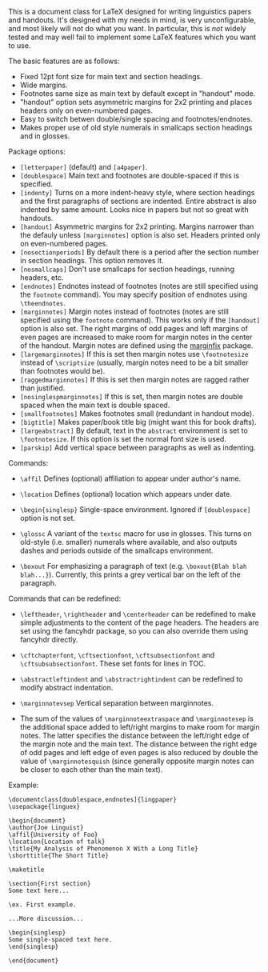 This is a document class for LaTeX designed for writing linguistics
papers and handouts.  It's designed with my needs in mind, is very
unconfigurable, and most likely will not do what you want.  In
particular, this is *not* widely tested and may well fail to implement some
LaTeX features which you want to use.

The basic features are as follows:

* Fixed 12pt font size for main text and section headings.
* Wide margins.
* Footnotes same size as main text by default except in "handout" mode.
* "handout" option sets asymmetric margins for 2x2 printing and places headers only on even-numbered pages.
* Easy to switch betwen double/single spacing and footnotes/endnotes.
* Makes proper use of old style numerals in smallcaps section headings and in glosses.

Package options:

* `[letterpaper]` (default) and `[a4paper]`.
* `[doublespace]` Main text and footnotes are double-spaced if this is specified.
* `[indenty]` Turns on a more indent-heavy style, where section headings and the first paragraphs of sections are indented. Entire abstract is also indented by same amount. Looks nice in papers but not so great with handouts.
* `[handout]` Asymmetric margins for 2x2 printing. Margins narrower than the defauly unless `[marginnotes]` option is also set. Headers printed
only on even-numbered pages.
* `[nosectionperiods]` By default there is a period after the section number in section headings. This option removes it.
* `[nosmallcaps]` Don't use smallcaps for section headings, running headers, etc.
* `[endnotes]` Endnotes instead of footnotes (notes are still specified using the `footnote` command). You may specify position of endnotes using `\theendnotes`.
* `[marginnotes]` Margin notes instead of footnotes (notes are still specified using the `footnote` command). This works only if the `[handout]` option is also set. The right margins of odd pages and left margins of even pages are increased to make room for margin notes in the center of the handout. Margin notes are defined using the [marginfix](http://www.ctan.org/tex-archive/macros/latex/contrib/marginfix) package.
* `[largemarginnotes]` If this is set then margin notes use `\footnotesize` instead of `\scriptsize` (usually, margin notes need to be a bit smaller than footnotes would be).
* `[raggedmarginnotes]` If this is set then margin notes are ragged rather than justified.
* `[nosinglespmarginnotes]` If this is set, then margin notes are double spaced when the main text is double spaced.
* `[smallfootnotes]` Makes footnotes small (redundant in handout mode).
* `[bigtitle]` Makes paper/book title big (might want this for book drafts).
* `[largeabstract]` By default, text in the `abstract` environment is set to `\footnotesize`. If this option is set the normal font size is used.
* `[parskip]` Add vertical space between paragraphs as well as indenting.

Commands:

* `\affil` Defines (optional) affiliation to appear under author's name.

* `\location` Defines (optional) location which appears under date.

* `\begin{singlesp}` Single-space environment. Ignored if `[doublespace]` option is not set.

* `\glossc` A variant of the `textsc` macro for use in glosses. This turns on old-style (i.e. smaller) numerals where available, and also outputs dashes and periods outside of the smallcaps environment.

* `\boxout` For emphasizing a paragraph of text (e.g. `\boxout{Blah blah blah...}`). Currently, this prints a grey vertical bar on the left of the paragraph.

Commands that can be redefined:

* `\leftheader`, `\rightheader` and `\centerheader` can be redefined to make simple adjustments to the content of the page headers. The headers are set using the fancyhdr package, so you can also override them using fancyhdr directly.

* `\cftchapterfont`, `\cftsectionfont`, `\cftsubsectionfont` and `\cftsubsubsectionfont`. These set fonts for lines in TOC.

* `\abstractleftindent` and `\abstractrightindent` can be redefined to modify abstract indentation.

* `\marginnotevsep` Vertical separation between marginnotes.

* The sum of the values of `\marginnoteextraspace` and `\marginnotesep` is the additional space added to left/right margins to make room for margin notes. The latter specifies the distance between the left/right edge of the margin note and the main text. The distance between the right edge of odd pages and left edge of even pages is also reduced by double the value of `\marginnotesquish` (since generally opposite margin notes can be closer to each other than the main text).

Example:

    \documentclass[doublespace,endnotes]{lingpaper}
    \usepackage{linguex}

    \begin{document}
    \author{Joe Linguist}
    \affil{University of Foo}
    \location{Location of talk}
    \title{My Analysis of Phenomenon X With a Long Title}
    \shorttitle{The Short Title}
    
    \maketitle

    \section{First section}
    Some text here...

    \ex. First example.

    ...More discussion...

    \begin{singlesp}
    Some single-spaced text here.
    \end{singlesp}

    \end{document}
